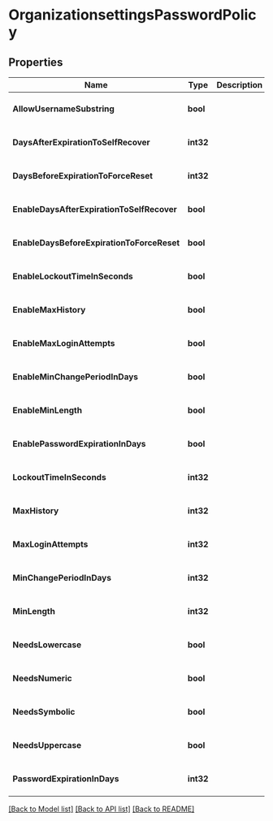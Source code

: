 # OrganizationsettingsPasswordPolicy

## Properties
Name | Type | Description | Notes
------------ | ------------- | ------------- | -------------
**AllowUsernameSubstring** | **bool** |  | [optional] [default to null]
**DaysAfterExpirationToSelfRecover** | **int32** |  | [optional] [default to null]
**DaysBeforeExpirationToForceReset** | **int32** |  | [optional] [default to null]
**EnableDaysAfterExpirationToSelfRecover** | **bool** |  | [optional] [default to null]
**EnableDaysBeforeExpirationToForceReset** | **bool** |  | [optional] [default to null]
**EnableLockoutTimeInSeconds** | **bool** |  | [optional] [default to null]
**EnableMaxHistory** | **bool** |  | [optional] [default to null]
**EnableMaxLoginAttempts** | **bool** |  | [optional] [default to null]
**EnableMinChangePeriodInDays** | **bool** |  | [optional] [default to null]
**EnableMinLength** | **bool** |  | [optional] [default to null]
**EnablePasswordExpirationInDays** | **bool** |  | [optional] [default to null]
**LockoutTimeInSeconds** | **int32** |  | [optional] [default to null]
**MaxHistory** | **int32** |  | [optional] [default to null]
**MaxLoginAttempts** | **int32** |  | [optional] [default to null]
**MinChangePeriodInDays** | **int32** |  | [optional] [default to null]
**MinLength** | **int32** |  | [optional] [default to null]
**NeedsLowercase** | **bool** |  | [optional] [default to null]
**NeedsNumeric** | **bool** |  | [optional] [default to null]
**NeedsSymbolic** | **bool** |  | [optional] [default to null]
**NeedsUppercase** | **bool** |  | [optional] [default to null]
**PasswordExpirationInDays** | **int32** |  | [optional] [default to null]

[[Back to Model list]](../README.md#documentation-for-models) [[Back to API list]](../README.md#documentation-for-api-endpoints) [[Back to README]](../README.md)


